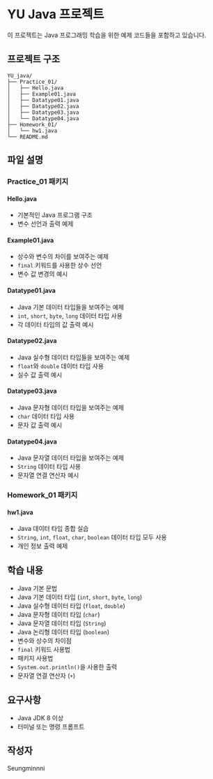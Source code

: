 # YU Java 프로젝트

이 프로젝트는 Java 프로그래밍 학습을 위한 예제 코드들을 포함하고 있습니다.

## 프로젝트 구조

```
YU_java/
├── Practice_01/
│   ├── Hello.java
│   ├── Example01.java
│   ├── Datatype01.java
│   ├── Datatype02.java
│   ├── Datatype03.java
│   └── Datatype04.java
├── Homework_01/
│   └── hw1.java
└── README.md
```

## 파일 설명

### Practice_01 패키지

#### Hello.java
- 기본적인 Java 프로그램 구조
- 변수 선언과 출력 예제

#### Example01.java
- 상수와 변수의 차이를 보여주는 예제
- `final` 키워드를 사용한 상수 선언
- 변수 값 변경의 예시

#### Datatype01.java
- Java 기본 데이터 타입들을 보여주는 예제
- `int`, `short`, `byte`, `long` 데이터 타입 사용
- 각 데이터 타입의 값 출력 예시

#### Datatype02.java
- Java 실수형 데이터 타입들을 보여주는 예제
- `float`와 `double` 데이터 타입 사용
- 실수 값 출력 예시

#### Datatype03.java
- Java 문자형 데이터 타입을 보여주는 예제
- `char` 데이터 타입 사용
- 문자 값 출력 예시

#### Datatype04.java
- Java 문자열 데이터 타입을 보여주는 예제
- `String` 데이터 타입 사용
- 문자열 연결 연산자 예시

### Homework_01 패키지

#### hw1.java
- Java 데이터 타입 종합 실습
- `String`, `int`, `float`, `char`, `boolean` 데이터 타입 모두 사용
- 개인 정보 출력 예제

## 학습 내용

- Java 기본 문법
- Java 기본 데이터 타입 (`int`, `short`, `byte`, `long`)
- Java 실수형 데이터 타입 (`float`, `double`)
- Java 문자형 데이터 타입 (`char`)
- Java 문자열 데이터 타입 (`String`)
- Java 논리형 데이터 타입 (`boolean`)
- 변수와 상수의 차이점
- `final` 키워드 사용법
- 패키지 사용법
- `System.out.println()`을 사용한 출력
- 문자열 연결 연산자 (`+`)

## 요구사항

- Java JDK 8 이상
- 터미널 또는 명령 프롬프트

## 작성자

Seungminnni
